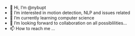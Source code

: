 - 👋 Hi, I’m @nybupt
- 👀 I’m interested in motion detection, NLP and issues related
- 🌱 I’m currently learning computer science
- 💞️ I’m looking forward to collaboration on all possiblilities...
- 📫 How to reach me ...

<!---
nybupt/nybupt is a ✨ special ✨ repository because its `README.md` (this file) appears on your GitHub profile.
You can click the Preview link to take a look at your changes.
--->
